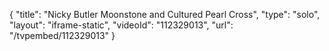 {
    "title": "Nicky Butler Moonstone and Cultured Pearl Cross",
    "type": "solo",
    "layout": "iframe-static",
    "videoId": "112329013",
    "url": "\/tvpembed\/112329013"
}